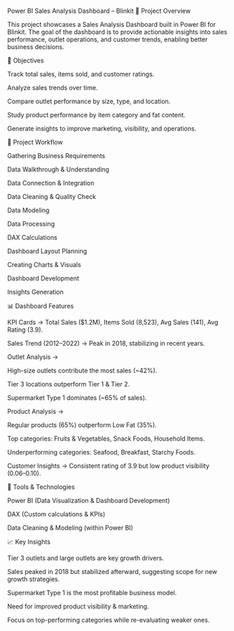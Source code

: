 Power BI Sales Analysis Dashboard – Blinkit
📌 Project Overview

This project showcases a Sales Analysis Dashboard built in Power BI for Blinkit. The goal of the dashboard is to provide actionable insights into sales performance, outlet operations, and customer trends, enabling better business decisions.

🎯 Objectives

Track total sales, items sold, and customer ratings.

Analyze sales trends over time.

Compare outlet performance by size, type, and location.

Study product performance by item category and fat content.

Generate insights to improve marketing, visibility, and operations.

🔄 Project Workflow

Gathering Business Requirements

Data Walkthrough & Understanding

Data Connection & Integration

Data Cleaning & Quality Check

Data Modeling

Data Processing

DAX Calculations

Dashboard Layout Planning

Creating Charts & Visuals

Dashboard Development

Insights Generation

📊 Dashboard Features

KPI Cards → Total Sales ($1.2M), Items Sold (8,523), Avg Sales (141), Avg Rating (3.9).

Sales Trend (2012–2022) → Peak in 2018, stabilizing in recent years.

Outlet Analysis →

High-size outlets contribute the most sales (~42%).

Tier 3 locations outperform Tier 1 & Tier 2.

Supermarket Type 1 dominates (~65% of sales).

Product Analysis →

Regular products (65%) outperform Low Fat (35%).

Top categories: Fruits & Vegetables, Snack Foods, Household Items.

Underperforming categories: Seafood, Breakfast, Starchy Foods.

Customer Insights → Consistent rating of 3.9 but low product visibility (0.06–0.10).

🚀 Tools & Technologies

Power BI (Data Visualization & Dashboard Development)

DAX (Custom calculations & KPIs)

Data Cleaning & Modeling (within Power BI)

📈 Key Insights

Tier 3 outlets and large outlets are key growth drivers.

Sales peaked in 2018 but stabilized afterward, suggesting scope for new growth strategies.

Supermarket Type 1 is the most profitable business model.

Need for improved product visibility & marketing.

Focus on top-performing categories while re-evaluating weaker ones.
